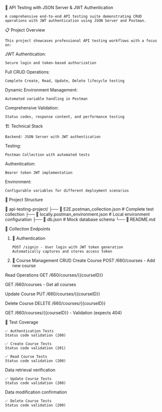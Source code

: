 🧪 API Testing with JSON Server & JWT Authentication
    
    A comprehensive end-to-end API testing suite demonstrating CRUD operations with JWT authentication using JSON Server and Postman.

📋 Project Overview
    
    This project showcases professional API testing workflows with a focus on:

JWT Authentication:
  
    Secure login and token-based authorization

Full CRUD Operations: 
  
    Complete Create, Read, Update, Delete lifecycle testing

Dynamic Environment Management: 
    
    Automated variable handling in Postman

Comprehensive Validation:
    
    Status codes, response content, and performance testing

🏗️ Technical Stack

    Backend: JSON Server with JWT authentication

Testing: 
    
    Postman Collection with automated tests

Authentication:
  
    Bearer token JWT implementation

Environment:
      
    Configurable variables for different deployment scenarios

📁 Project Structure

📁 api-testing-project/
├── 📄 E2E.postman_collection.json         # Complete test collection
├── 📄 locally.postman_environment.json    # Local environment configuration
├── 📄 db.json                             # Mock database schema
└── 📄 README.md          

🚀 Collection Endpoints
  
1. 🔐 Authentication

       POST /signin - User login with JWT token generation
       Automatically captures and stores access token

3. 📝 Course Management CRUD
Create Course
POST /660/courses - Add new course

Read Operations
GET /660/courses/{{courseID}} 

GET /660/courses - Get all courses

Update Course
PUT /660/courses/{{courseID}} 

Delete Course
DELETE /660/courses/{{courseID}}

GET /660/courses/{{courseID}} - Validation (expects 404)

🧪 Test Coverage

    ✅ Authentication Tests
    Status code validation (200)

    ✅ Create Course Tests
    Status code validation (201)

    ✅ Read Course Tests
    Status code validation (200)

Data retrieval verification

    ✅ Update Course Tests
    Status code validation (200)

Data modification confirmation

    ✅ Delete Course Tests
    Status code validation (200)




